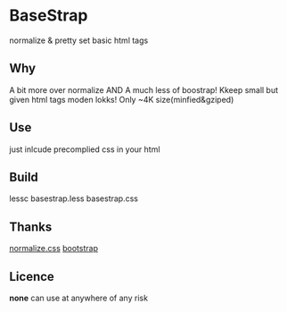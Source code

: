 # BaseStrap
normalize & pretty set basic html tags

## Why
A bit more over normalize AND A much less of boostrap!
Kkeep small but given html tags moden lokks!
Only ~4K size(minfied&gziped)

## Use
just inlcude precomplied css in your html

## Build
lessc basestrap.less basestrap.css

## Thanks
[normalize.css](http://necolas.github.io/normalize.css/)
[bootstrap](http://twitter.github.io/bootstrap/)

## Licence
**none** can use at anywhere of any risk